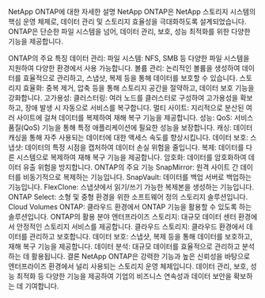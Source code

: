 NetApp ONTAP에 대한 자세한 설명
NetApp ONTAP은 NetApp 스토리지 시스템의 핵심 운영 체제로, 데이터 관리 및 스토리지 효율성을 극대화하도록 설계되었습니다. ONTAP은 단순한 파일 시스템을 넘어, 데이터 관리, 보호, 성능 최적화를 위한 다양한 기능을 제공합니다.

ONTAP의 주요 특징
데이터 관리:
파일 시스템: NFS, SMB 등 다양한 파일 시스템을 지원하여 다양한 환경에서 사용 가능합니다.
볼륨 관리: 논리적인 볼륨을 생성하여 데이터를 효율적으로 관리하고, 스냅샷, 복제 등을 통해 데이터를 보호할 수 있습니다.
스토리지 효율화: 중복 제거, 압축 등을 통해 스토리지 공간을 절약하고, 데이터 보호 기능을 강화합니다.
고가용성:
클러스터링: 여러 노드를 클러스터로 구성하여 고가용성을 확보하고, 장애 발생 시 자동으로 서비스를 복구합니다.
멀티 사이트: 지리적으로 분산된 여러 사이트에 걸쳐 데이터를 복제하여 재해 복구 기능을 제공합니다.
성능:
QoS: 서비스 품질(QoS) 기능을 통해 특정 애플리케이션에 필요한 성능을 보장합니다.
캐싱: 데이터 캐싱을 통해 자주 사용되는 데이터에 대한 액세스 속도를 향상시킵니다.
데이터 보호:
스냅샷: 데이터의 특정 시점을 캡처하여 데이터 손실 위험을 줄입니다.
복제: 데이터를 다른 시스템으로 복제하여 재해 복구 기능을 제공합니다.
암호화: 데이터를 암호화하여 데이터 유출 위험을 방지합니다.
ONTAP의 주요 기능
SnapMirror: 원격 사이트 간 데이터를 비동기적으로 복제하는 기능입니다.
SnapVault: 데이터를 백업 서버로 백업하는 기능입니다.
FlexClone: 스냅샷에서 읽기/쓰기 가능한 복제본을 생성하는 기능입니다.
ONTAP Select: 소형 및 중형 환경을 위한 소프트웨어 정의 스토리지 솔루션입니다.
Cloud Volumes ONTAP: 클라우드 환경에서 ONTAP 기능을 활용할 수 있도록 하는 솔루션입니다.
ONTAP의 활용 분야
엔터프라이즈 스토리지: 대규모 데이터 센터 환경에서 안정적인 스토리지 서비스를 제공합니다.
클라우드 스토리지: 클라우드 환경에서 데이터를 관리하고 보호합니다.
데이터 보호: 스냅샷, 복제 등을 통해 데이터를 보호하고, 재해 복구 기능을 제공합니다.
데이터 분석: 대규모 데이터를 효율적으로 관리하고 분석하는 데 활용됩니다.
결론
NetApp ONTAP은 강력한 기능과 높은 신뢰성을 바탕으로 엔터프라이즈 환경에서 널리 사용되는 스토리지 운영 체제입니다. 데이터 관리, 보호, 성능 최적화 등 다양한 기능을 제공하여 기업의 비즈니스 연속성과 데이터 보안을 확보하는 데 기여합니다.